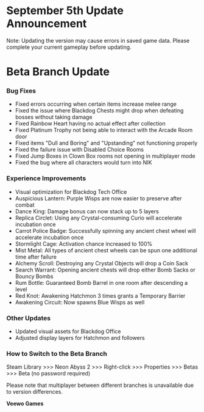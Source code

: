 # September 5th Update Announcement

Note: Updating the version may cause errors in saved game data. Please complete your current gameplay before updating.

# Beta Branch Update

### Bug Fixes

* Fixed errors occurring when certain items increase melee range
* Fixed the issue where Blackdog Chests might drop when defeating bosses without taking damage
* Fixed Rainbow Heart having no actual effect after collection
* Fixed Platinum Trophy not being able to interact with the Arcade Room door
* Fixed items "Dull and Boring" and "Upstanding" not functioning properly
* Fixed the failure issue with Disabled Choice Rooms
* Fixed Jump Boxes in Clown Box rooms not opening in multiplayer mode
* Fixed the bug where all characters would turn into NIK
### Experience Improvements

* Visual optimization for Blackdog Tech Office
* Auspicious Lantern: Purple Wisps are now easier to preserve after combat
* Dance King: Damage bonus can now stack up to 5 layers
* Replica Circlet: Using any Crystal-consuming Curio will accelerate incubation once
* Carrot Police Badge: Successfully spinning any ancient chest wheel will accelerate incubation once
* Stormlight Cage: Activation chance increased to 100%
* Mist Metal: All types of ancient chest wheels can be spun one additional time after failure
* Alchemy Scroll: Destroying any Crystal Objects will drop a Coin Sack
* Search Warrant: Opening ancient chests will drop either Bomb Sacks or Bouncy Bombs
* Rum Bottle: Guaranteed Bomb Barrel in one room after descending a level
* Red Knot: Awakening Hatchmon 3 times grants a Temporary Barrier
* Awakening Circuit: Now spawns Blue Wisps as well
### Other Updates

* Updated visual assets for Blackdog Office
* Adjusted display layers for Hatchmon and followers
### How to Switch to the Beta Branch

Steam Library >>> Neon Abyss 2 >>> Right-click >>> Properties >>> Betas >>> Beta (no password required)

Please note that multiplayer between different branches is unavailable due to version differences.

**Veewo Games**

